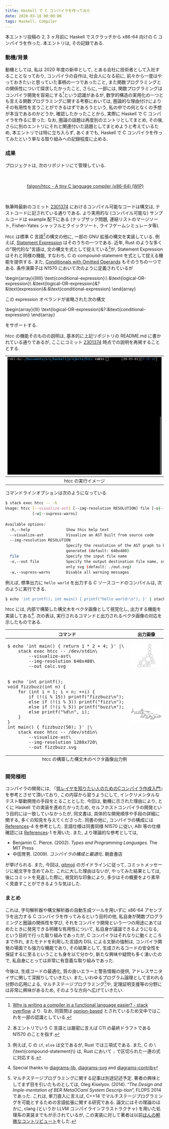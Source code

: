 ```yaml
---
title: Haskell で C コンパイラを作ってみた
date: 2020-03-18 00:00:00
tags: Haskell, Compiler
---
```


本エントリ投稿の 2, 3 ヶ月前に Haskell でスクラッチから x86-64 向けの C コンパイラを作った.
本エントリは, その記録である.

### 動機/背景

動機としては, 私は 2020 年度の新卒として,
とある会社に技術者として入社することとなっており,
コンパイラの自作は, 社会人になる前に,
前々から一度はやっておきたいと思っていた事柄の一つであったこと,
また関数プログラミングとの関係性について探求したかったこと,
さらに, 一部には, 関数プログラミングはコンパイラ開発を容易にする[^1]という認識があるが,
数学的構造の実用化の一つとも言える関数プログラミングに関する考察においては,
圏論的な理由付けによりその有用性を言うことができるはずであろうという,
私の中での何となくの予想が本当であるのかどうか, 確認したかったことから,
実際に Haskell で C コンパイラを作るに至った.
なお, 圏論の話題は再度別のエントリとしてまとめ, その後,
さらに別のエントリにそれと関連付いた話題としてまとめようと考えているため,
本エントリでは特に立ち入らず, 
あくまでも, 
Haskell で C コンパイラを作ってみたという単なる取り組みへの記録程度に止める.

### 成果

プロジェクトは, 次のリポジトリにて管理している.

<br />
<p style="text-align: center;">
<i class="fab fa-github" style="font-size: large; margin-right: 5px;"></i>
<a href="https://github.com/falgon/htcc">falgon/htcc - A tiny C language compiler (x86-64) (WIP)</a>
</p>
<br />

執筆時最新のコミット 
[2301374](https://github.com/falgon/htcc/tree/230137475bf08265db9bd31ea65e2d867b1207fc) 
におけるコンパイル可能なコードは構文は, テストコードに記されている通りである. 
より実用的な (コンパイル可能な) サンプルコードは example 配下にある
(ナップザック問題, 連結リストのマージソート, Fisher–Yates シャッフルとクイックソート,
ライフゲームシミュレータ等).

htcc は標準 C 言語[^2]の構文の他に, 一部の GNU 拡張の構文を実装している. 
例えば, [Statement Expression](https://gcc.gnu.org/onlinedocs/gcc/Statement-Exprs.html) はそのうちの一つである. 
近年, Rust のような多くの"現代的な"言語は, 
文の構文を式として捉えている[^3]が, Statement Expression はそれと同様の機能, 
すなわち, C の compound-statement を式として捉える機能を提供する.
また, [Conditionals with Omitted Operands](https://gcc.gnu.org/onlinedocs/gcc/Conditionals.html)
もそのうちの一つである.
条件演算子は N1570 において次のように定義されているが

\begin{array}{llllll}
\text{conditional-expression}:\\
&\text{logical-OR-expression}\\
&\text{logical-OR-expression}&?&\text{expression}&:&\text{conditional-expression}
\end{array}

この expression オペランドが省略された次の構文

\begin{array}{lll}
\text{logical-OR-expression}&?:&\text{conditional-expression}
\end{array}

をサポートする.

htcc の機能そのものの説明は, 基本的に上記リポジトリの README.md に書かれている通りであるが, 
ここにコミット 
[2301374](https://github.com/falgon/htcc/tree/230137475bf08265db9bd31ea65e2d867b1207fc) 
時点での説明を再掲することとする.


| ![htcc の実行イメージ](https://raw.githubusercontent.com/falgon/htcc/230137475bf08265db9bd31ea65e2d867b1207fc/assets/some_operation.gif) |
| :--: |
| htcc の実行イメージ |

コマンドラインオプションは次のようになっている.

```bash
$ stack exec htcc -- -h
Usage: htcc [--visualize-ast] [--img-resolution RESOLUTION] file [-o|--out file]
            [-w|--supress-warns]

Available options:
  -h,--help                Show this help text
  --visualize-ast          Visualize an AST built from source code
  --img-resolution RESOLUTION
                           Specify the resolution of the AST graph to be
                           generated (default: 640x480)
  file                     Specify the input file name
  -o,--out file            Specify the output destination file name, supported
                           only svg (default: ./out.svg)
  -w,--supress-warns       Disable all warning messages
```

例えば, 標準出力に `hello world` を出力する C ソースコードのコンパイルは, 次のように実行できる.

```bash
$ echo 'int printf(); int main() { printf("hello world!\n"); }' | stack exec htcc -- /dev/stdin | gcc -xassembler -no-pie -o out -  
```

htcc には, 内部で構築した構文木をベクタ画像として視覚化し,
出力する機能を実装してある[^4].
次の表は, 実行されるコマンドと出力されるベクタ画像の対応を示したものである.

<div class="table-responsive">
<table class="table table-bordered table-hover">
<thead><tr><th style="text-align: center;">コマンド</th><th style="text-align: center;">出力画像</th></tr></thead>
<caption id="karnaugh1" style="caption-side: bottom">htcc の構築した構文木のベクタ画像出力例</caption>
<tbody>
<tr>
<td>
<pre>$ echo 'int main() { return 1 * 2 + 4; }' |\
    stack exec htcc -- /dev/stdin\
        --visualize-ast\
        --img-resolution 640x480\
        --out calc.svg
</pre>
</td>
<td><img width="250px" class="img-responsive" src="https://raw.githubusercontent.com/falgon/htcc/230137475bf08265db9bd31ea65e2d867b1207fc/assets/example_ast/calc.png" alt="ast_graph"></td>
</tr>
<tr>
<td>
<pre>$ echo 'int printf();
void fizzbuzz(int n) { 
    for (int i = 1; i &lt; n; ++i) { 
        if (!(i % 15)) printf("fizzbuzz\n"); 
        else if (!(i % 3)) printf("fizz\n"); 
        else if (!(i % 5)) printf("buzz\n"); 
        else printf("%d\n", i); 
    } 
} 
int main() { fizzbuzz(50); }' |\
    stack exec htcc -- /dev/stdin\
        --visualize-ast\
        --img-resolution 1280x720\
        --out fizzbuzz.svg
</pre>
</td>
<td><img width="250px" class="img-responsive" src="https://raw.githubusercontent.com/falgon/htcc/230137475bf08265db9bd31ea65e2d867b1207fc/assets/example_ast/fizzbuzz.png" alt="ast_graph"></td>
</tr>
</tbody>
</table>
</div>

### 開発様相

コンパイラの開発には, 
『[低レイヤを知りたい人のためのCコンパイラ作成入門](https://www.sigbus.info/compilerbook)』を参考とさせて頂いており, 
この内容から習うようにして, インクリメンタルなテスト駆動開発の手段をとることとした.
今回は, 動機に示された理由により, 
とくに Haskell での実装を進めたかったため, 
セルフホストコンパイラの開発という目的には一致していなかったが, 
同文書は, 具体的な開発順序や手段の詳細に関する, 多くの知見を与えてくださった.
同書の他に, コンパイラの構成には [References](https://github.com/falgon/htcc/tree/230137475bf08265db9bd31ea65e2d867b1207fc#references)-4 を参考とした. 
言語仕様は同書同様 N1570 に従い, 
ABI 等の仕様確認には [References](https://github.com/falgon/htcc/tree/230137475bf08265db9bd31ea65e2d867b1207fc#references)-1 を用いた. また, より理論的な参考としては,

* Benjamin C. Pierce. (2002). _Types and Programming Languages_. The MIT Press
* 中田育男. (2009). _コンパイラの構成と最適化_. 朝倉書店

が挙げられる.
また, 今回は, [gitmoji](https://gitmoji.carloscuesta.me/) のガイドラインに従って, 
コミットメッセージに絵文字を含めてみた.
これに大した理由はないが, やってみた結果としては, 後にコミットを見返した際に,
視覚的な印象により, 多少はその概要をより素早く見直すことができるような気はした.

### まとめ

これは, 字句解析器や構文解析器の自動生成ツールを用いずに x86-64 アセンブラを出力する
C コンパイラを作ってみるという目的の他, 私自身が関数プログラミングと圏論の関係性を学び, 
それをコンパイラ開発という一つの用途にあてはめたときに発見できる明確な有用性について,
私自身が議論できるようになる, 
という目的で行った取り組みであったが, 
C コンパイラはそれなりに動くところまで作れ, またモナドを利用した言語内 DSL による文脈の強制は,
コンパイラ開発の場面でも強力な機能であり,
その結果として, 生成されるコードの安全性を保証するに至るということも身を以て分かり,
新たな興味や疑問も多く湧いたので, 私自身にとっては非常に有意義な取り組みであった.

今後は, 生成コードの最適化, 質の良いエラーと警告情報の提供,
アドレスサニタイザに関して深掘りしていきたい.
また, いわゆるプログラム論理として言われる分野の応用による,
マルチステージプログラミング[^5]や, 定理証明支援等の分野には非常に興味があるため,
そのような方向へ広げていきたい.

[^1]: [Why is writing a compiler in a functional language easier? - stack overflow](https://stackoverflow.com/questions/2906064/why-is-writing-a-compiler-in-a-functional-language-easier) より. なお, 同質問は [opnion-based](https://stackoverflow.com/help/closed-questions) とされているため文中ではこれを一部の認識としている. 
[^2]: 本エントリでいう C 言語とは厳密に言えば C11 の最終ドラフトである N1570 のことを指す.
[^3]: 例えば, C の `if`, `else` は文であるが, Rust では三項式である. また, C の \\(\text{compound-statement}\\) は, Rust において `;` で区切られた一連の式に対応する.
[^4]: Special thanks to [diagrams-lib](https://hackage.haskell.org/package/diagrams-lib), [diagrams-svg](https://hackage.haskell.org/package/diagrams-svg) and [diagrams-contrib](https://hackage.haskell.org/package/diagrams-contrib)
[^5]: マルチステージプログラミングに関する記事は別途記述予定. 著者の興味としてまず目を引いたものとしては, Oleg Kiselyov. (2014). “_The Design and Imple-mentation of BER MetaOCaml System Descrip-tion_”, FLOPS 2014 であった. これは, 単刀直入に言えば, C++14 でマルチステージプログラミングを可能とするための言語拡張に関する研究である. 論文にはその理論のほかに, clang (というか LLVM コンパイラインフラストラクチャ) を用いた処理系の実装までもが示されているが, この実装に対して著者は以前[ほんの軽微なコントリビュート](https://github.com/meta-cpp/clang/pull/1)をした.
